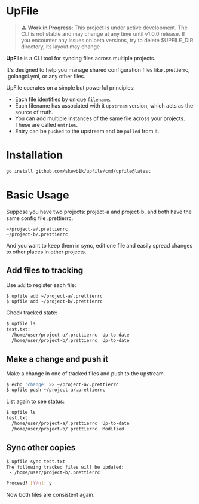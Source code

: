 # UpFile

> ⚠️ **Work in Progress**: This project is under active development.
> The CLI is not stable and may change at any time until v1.0.0 release.
> If you encounter any issues on beta versions, try to delete $UPFILE_DIR directory, its layout may change

**UpFile** is a CLI tool for syncing files across multiple projects.

It's designed to help you manage shared configuration files like .prettierrc, .golangci.yml,
or any other files.

UpFile operates on a simple but powerful principles:

- Each file identifies by unique `filename`.
- Each filename has associated with it `upstream` version, which acts as the source of truth.
- You can add multiple instances of the same file across your projects. These are called `entries`.
- Entry can be `pushed` to the upstream and be `pulled` from it.

# Installation

```bash
go install github.com/skewb1k/upfile/cmd/upfile@latest
```

# Basic Usage

Suppose you have two projects: project-a and project-b, and both have the same config file .prettierrc.

```
~/project-a/.prettierrc
~/project-b/.prettierrc
```

And you want to keep them in sync, edit one file and easily spread changes to other places in other projects.

## Add files to tracking

Use `add` to register each file:

```bash
$ upfile add ~/project-a/.prettierrc
$ upfile add ~/project-b/.prettierrc
```

Check tracked state:

```bash
$ upfile ls
test.txt:
  /home/user/project-a/.prettierrc  Up-to-date
  /home/user/project-b/.prettierrc  Up-to-date
```

## Make a change and push it

Make a change in one of tracked files and push to the upstream.

```bash
$ echo 'change' >> ~/project-a/.prettierrc
$ upfile push ~/project-a/.prettierrc
```

List again to see status:

```bash
$ upfile ls
test.txt:
  /home/user/project-a/.prettierrc  Up-to-date
  /home/user/project-b/.prettierrc  Modified
```

## Sync other copies

```bash
$ upfile sync test.txt
The following tracked files will be updated:
 - /home/user/project-b/.prettierrc

Proceed? [Y/n]: y
```

Now both files are consistent again.
